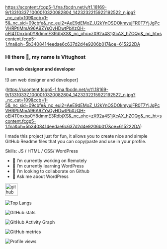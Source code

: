 
https://scontent.fcgp5-1.fna.fbcdn.net/v/t1.18169-9/13310337_1000010320082804_1423232215922192522_n.jpg?_nc_cat=109&ccb=1-5&_nc_sid=09cbfe&_nc_eui2=AeE9dEMoZ_U2kYnOSDOkmyujFR0T7YjJgPcVHRPtiMmA96A9ZYsOyHDwtPbXzQH-oEl4T0nxbp0Y8dmmE3RdbjXS&_nc_ohc=zX92a4S1jXcAX_hZOQg&_nc_ht=scontent.fcgp5-1.fna&oh=5b3408414eedae6c637d2d4e9206b017&oe=615222DA

### Hi there 👋, **my name is Vitughost**
#### I am web designer and developer
![I am web designer and developer]

(https://scontent.fcgp5-1.fna.fbcdn.net/v/t1.18169-9/13310337_1000010320082804_1423232215922192522_n.jpg?_nc_cat=109&ccb=1-5&_nc_sid=09cbfe&_nc_eui2=AeE9dEMoZ_U2kYnOSDOkmyujFR0T7YjJgPcVHRPtiMmA96A9ZYsOyHDwtPbXzQH-oEl4T0nxbp0Y8dmmE3RdbjXS&_nc_ohc=zX92a4S1jXcAX_hZOQg&_nc_ht=scontent.fcgp5-1.fna&oh=5b3408414eedae6c637d2d4e9206b017&oe=615222DA)

I made this project just for fun, it allows you to create nice and simple GitHub Readme files that you can copy/paste and use in your profile.

Skills: JS / HTML / CSS/ WordPress

- 🔭 I’m currently working on Remotely 
- 🌱 I’m currently learning WordPress 
- 👯 I’m looking to collaborate on Github 
- 💬 Ask me about WordPress 


[<img src='https://cdn.jsdelivr.net/npm/simple-icons@3.0.1/icons/github.svg' alt='github' height='40'>](https://github.com/https://github.com/Vitughost)  

[![Top Langs](https://github-readme-stats.vercel.app/api/top-langs/?username=https://github.com/Vitughost)](https://github.com/anuraghazra/github-readme-stats)

![GitHub stats](https://github-readme-stats.vercel.app/api?username=https://github.com/Vitughost&show_icons=true&count_private=true)  

![GitHub Activity Graph](https://activity-graph.herokuapp.com/graph?username=https://github.com/Vitughost)  

![GitHub metrics](https://metrics.lecoq.io/https://github.com/Vitughost)  

![Profile views](https://gpvc.arturio.dev/https://github.com/Vitughost)  
